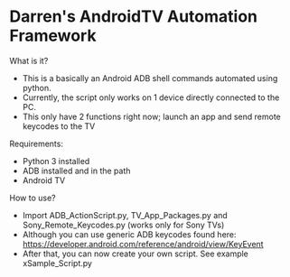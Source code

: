 # Darren's AndroidTV Automation Framework

What is it?
* This is a basically an Android ADB shell commands automated using python.
* Currently, the script only works on 1 device directly connected to the PC.
* This only have 2 functions right now; launch an app and send remote keycodes to the TV

Requirements:
* Python 3 installed
* ADB installed and in the path
* Android TV

How to use?
* Import ADB_ActionScript.py, TV_App_Packages.py and Sony_Remote_Keycodes.py (works only for Sony TVs)
* Although you can use generic ADB keycodes found here: https://developer.android.com/reference/android/view/KeyEvent
* After that, you can now create your own script. See example xSample_Script.py


